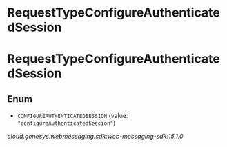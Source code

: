 # RequestTypeConfigureAuthenticatedSession


# RequestTypeConfigureAuthenticatedSession

## Enum


* `CONFIGUREAUTHENTICATEDSESSION` (value: `"configureAuthenticatedSession"`)




_cloud.genesys.webmessaging.sdk:web-messaging-sdk:15.1.0_
